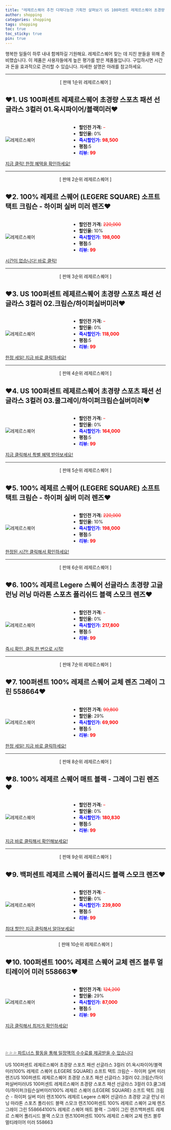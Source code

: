 ```yaml
---
title: "레제르스퀘어 추천 다재다능한 기획전 살펴보기 US 100퍼센트 레제르스퀘어 초경량 스포츠"
author: shopping
categories: shopping
tags: shopping
toc: true
toc_sticky: true
pin: true
---
```

행복한 일들이 하루 내내 함께하길 기원해요. 레제르스퀘어 찾는 데 지친 분들을 위해 준비했습니다. 이 제품은 사용자들에게 높은 평가를 받은 제품들입니다. 구입하시면 시간과 돈을 효과적으로 관리할 수 있습니다. 자세한 설명은 아래를 참고하세요.

---
<p class="toplist" style="margin: 0 auto; display: block; width: fit-content;">[ 판매 1순위 레제르스퀘어 ]</p>

<h2><strong>❤️1. US 100퍼센트 레제르스퀘어 초경량 스포츠 패션 선글라스 3컬러 01.옥시파이어/블랙미러❤️</strong></h2>

<div style="display: flex; align-items: center;">
    <div style="flex: 0.4;">
        <img src="https://thumbnail8.coupangcdn.com/thumbnails/remote/230x230ex/image/vendor_inventory/1921/0eb6700671d83644a924bbb69c0bca9f6f0c362b626d62b5bfc5da03ad00.png" alt="레제르스퀘어" style="max-width: 100%;">
    </div>
    <div style="flex: 0.6; margin-left: 10px;">
        <ul>
            <li><strong>할인전 가격:</strong> <del style="color: red;">-</del></li>
            <li><strong>할인율:</strong> 0%</li>
            <li><span style='color:blue'><strong>즉시할인가:</strong></span> <span style='color:red'><strong>98,500</strong></span></li>
            <li><strong>평점:</strong>5</li>
            <li><span style='color:blue'><strong>리뷰:</strong></span> <span style='color:red'><strong>99</strong></span></li>
        </ul>
    </div>
</div>
<div class="center">
    <a href="https://selin100587001.github.io?lptag=AF9450613&subid=githubio&pageKey=8185680711&traceid=V0-153&itemId=23409538109&vendorItemId=90436640961" class="myButton">
        지금 클릭! 한정 혜택을 확인하세요!
    </a>
</div>


---
<p class="toplist" style="margin: 0 auto; display: block; width: fit-content;">[ 판매 2순위 레제르스퀘어 ]</p>

<h2><strong>❤️2. 100% 레제르 스퀘어 (LEGERE SQUARE) 소프트 택트 크림슨 - 하이퍼 실버 미러 렌즈❤️</strong></h2>

<div style="display: flex; align-items: center;">
    <div style="flex: 0.4;">
        <img src="https://thumbnail8.coupangcdn.com/thumbnails/remote/230x230ex/image/vendor_inventory/acd2/d56e8ea89e2fc8026cde494f03fdcdb5a84e5b3b840f284fbbfc0d04006e.jpg" alt="레제르스퀘어" style="max-width: 100%;">
    </div>
    <div style="flex: 0.6; margin-left: 10px;">
        <ul>
            <li><strong>할인전 가격:</strong> <del style="color: red;">220,000</del></li>
            <li><strong>할인율:</strong> 10%</li>
            <li><span style='color:blue'><strong>즉시할인가:</strong></span> <span style='color:red'><strong>198,000</strong></span></li>
            <li><strong>평점:</strong>5</li>
            <li><span style='color:blue'><strong>리뷰:</strong></span> <span style='color:red'><strong>99</strong></span></li>
        </ul>
    </div>
</div>
<div class="center">
    <a href="https://selin100587001.github.io?lptag=AF9450613&subid=githubio&pageKey=6933873115&traceid=V0-153&itemId=16788020648&vendorItemId=83968811079" class="myButton">
        시간이 없습니다! 바로 클릭!
    </a>
</div>


---
<p class="toplist" style="margin: 0 auto; display: block; width: fit-content;">[ 판매 3순위 레제르스퀘어 ]</p>

<h2><strong>❤️3. US 100퍼센트 레제르스퀘어 초경량 스포츠 패션 선글라스 3컬러 02.크림슨/하이퍼실버미러❤️</strong></h2>

<div style="display: flex; align-items: center;">
    <div style="flex: 0.4;">
        <img src="https://thumbnail8.coupangcdn.com/thumbnails/remote/230x230ex/image/vendor_inventory/1921/0eb6700671d83644a924bbb69c0bca9f6f0c362b626d62b5bfc5da03ad00.png" alt="레제르스퀘어" style="max-width: 100%;">
    </div>
    <div style="flex: 0.6; margin-left: 10px;">
        <ul>
            <li><strong>할인전 가격:</strong> <del style="color: red;">-</del></li>
            <li><strong>할인율:</strong> 0%</li>
            <li><span style='color:blue'><strong>즉시할인가:</strong></span> <span style='color:red'><strong>118,000</strong></span></li>
            <li><strong>평점:</strong>5</li>
            <li><span style='color:blue'><strong>리뷰:</strong></span> <span style='color:red'><strong>99</strong></span></li>
        </ul>
    </div>
</div>
<div class="center">
    <a href="https://selin100587001.github.io?lptag=AF9450613&subid=githubio&pageKey=8185680711&traceid=V0-153&itemId=23409538110&vendorItemId=90436640969" class="myButton">
        한정 세일! 지금 바로 클릭하세요!
    </a>
</div>


---
<p class="toplist" style="margin: 0 auto; display: block; width: fit-content;">[ 판매 4순위 레제르스퀘어 ]</p>

<h2><strong>❤️4. US 100퍼센트 레제르스퀘어 초경량 스포츠 패션 선글라스 3컬러 03.쿨그레이/하이퍼크림슨실버미러❤️</strong></h2>

<div style="display: flex; align-items: center;">
    <div style="flex: 0.4;">
        <img src="https://thumbnail8.coupangcdn.com/thumbnails/remote/230x230ex/image/vendor_inventory/1921/0eb6700671d83644a924bbb69c0bca9f6f0c362b626d62b5bfc5da03ad00.png" alt="레제르스퀘어" style="max-width: 100%;">
    </div>
    <div style="flex: 0.6; margin-left: 10px;">
        <ul>
            <li><strong>할인전 가격:</strong> <del style="color: red;">-</del></li>
            <li><strong>할인율:</strong> 0%</li>
            <li><span style='color:blue'><strong>즉시할인가:</strong></span> <span style='color:red'><strong>164,000</strong></span></li>
            <li><strong>평점:</strong>5</li>
            <li><span style='color:blue'><strong>리뷰:</strong></span> <span style='color:red'><strong>99</strong></span></li>
        </ul>
    </div>
</div>
<div class="center">
    <a href="https://selin100587001.github.io?lptag=AF9450613&subid=githubio&pageKey=8185680711&traceid=V0-153&itemId=23409538108&vendorItemId=90436640953" class="myButton">
        지금 클릭해서 특별 혜택 받아보세요!
    </a>
</div>


---
<p class="toplist" style="margin: 0 auto; display: block; width: fit-content;">[ 판매 5순위 레제르스퀘어 ]</p>

<h2><strong>❤️5. 100% 레제르 스퀘어 (LEGERE SQUARE) 소프트 택트 크림슨 - 하이퍼 실버 미러 렌즈❤️</strong></h2>

<div style="display: flex; align-items: center;">
    <div style="flex: 0.4;">
        <img src="https://thumbnail7.coupangcdn.com/thumbnails/remote/230x230ex/image/vendor_inventory/2a96/210bedbc5a706456539bcf29aed6b5fa8cbfdf05ac54c982de0d5ecac588.jpg" alt="레제르스퀘어" style="max-width: 100%;">
    </div>
    <div style="flex: 0.6; margin-left: 10px;">
        <ul>
            <li><strong>할인전 가격:</strong> <del style="color: red;">220,000</del></li>
            <li><strong>할인율:</strong> 10%</li>
            <li><span style='color:blue'><strong>즉시할인가:</strong></span> <span style='color:red'><strong>198,000</strong></span></li>
            <li><strong>평점:</strong>5</li>
            <li><span style='color:blue'><strong>리뷰:</strong></span> <span style='color:red'><strong>99</strong></span></li>
        </ul>
    </div>
</div>
<div class="center">
    <a href="https://selin100587001.github.io?lptag=AF9450613&subid=githubio&pageKey=6933865738&traceid=V0-153&itemId=16787965910&vendorItemId=83968759115" class="myButton">
        한정된 시간! 클릭해서 확인하세요!
    </a>
</div>


---
<p class="toplist" style="margin: 0 auto; display: block; width: fit-content;">[ 판매 6순위 레제르스퀘어 ]</p>

<h2><strong>❤️6. 100% 레제르 Legere 스퀘어 선글라스 초경량 고글 런닝 러닝 마라톤 스포츠 폴리쉬드 블랙 스모크 렌즈❤️</strong></h2>

<div style="display: flex; align-items: center;">
    <div style="flex: 0.4;">
        <img src="https://thumbnail9.coupangcdn.com/thumbnails/remote/230x230ex/image/vendor_inventory/04c2/7e4d6d6817637a39d40f2334b522b123fd3350707e4222df2daaafde6f0f.jpg" alt="레제르스퀘어" style="max-width: 100%;">
    </div>
    <div style="flex: 0.6; margin-left: 10px;">
        <ul>
            <li><strong>할인전 가격:</strong> <del style="color: red;">-</del></li>
            <li><strong>할인율:</strong> 0%</li>
            <li><span style='color:blue'><strong>즉시할인가:</strong></span> <span style='color:red'><strong>217,800</strong></span></li>
            <li><strong>평점:</strong>5</li>
            <li><span style='color:blue'><strong>리뷰:</strong></span> <span style='color:red'><strong>99</strong></span></li>
        </ul>
    </div>
</div>
<div class="center">
    <a href="https://selin100587001.github.io?lptag=AF9450613&subid=githubio&pageKey=8137587488&traceid=V0-153&itemId=23117657368&vendorItemId=90150846002" class="myButton">
        즉시 확인, 클릭 한 번으로 시작!
    </a>
</div>


---
<p class="toplist" style="margin: 0 auto; display: block; width: fit-content;">[ 판매 7순위 레제르스퀘어 ]</p>

<h2><strong>❤️7. 100퍼센트 100% 레제르 스퀘어 교체 렌즈 그레이 그린 558664❤️</strong></h2>

<div style="display: flex; align-items: center;">
    <div style="flex: 0.4;">
        <img src="https://thumbnail7.coupangcdn.com/thumbnails/remote/230x230ex/image/vendor_inventory/7039/e4a88c8501368db7a958d5ff2f79a127c2885a385c1c4b9477eb041a69a8.jpg" alt="레제르스퀘어" style="max-width: 100%;">
    </div>
    <div style="flex: 0.6; margin-left: 10px;">
        <ul>
            <li><strong>할인전 가격:</strong> <del style="color: red;">99,800</del></li>
            <li><strong>할인율:</strong> 29%</li>
            <li><span style='color:blue'><strong>즉시할인가:</strong></span> <span style='color:red'><strong>69,900</strong></span></li>
            <li><strong>평점:</strong>5</li>
            <li><span style='color:blue'><strong>리뷰:</strong></span> <span style='color:red'><strong>99</strong></span></li>
        </ul>
    </div>
</div>
<div class="center">
    <a href="https://selin100587001.github.io?lptag=AF9450613&subid=githubio&pageKey=7439277797&traceid=V0-153&itemId=19341220082&vendorItemId=86465189403" class="myButton">
        한정 세일! 지금 바로 클릭하세요!
    </a>
</div>


---
<p class="toplist" style="margin: 0 auto; display: block; width: fit-content;">[ 판매 8순위 레제르스퀘어 ]</p>

<h2><strong>❤️8. 100% 레제르 스퀘어 매트 블랙 - 그레이 그린 렌즈❤️</strong></h2>

<div style="display: flex; align-items: center;">
    <div style="flex: 0.4;">
        <img src="https://thumbnail7.coupangcdn.com/thumbnails/remote/230x230ex/image/vendor_inventory/0306/229a6f8ffbdbe752bf77d0be02a61953f8065851f548af811c75462860ee.jpg" alt="레제르스퀘어" style="max-width: 100%;">
    </div>
    <div style="flex: 0.6; margin-left: 10px;">
        <ul>
            <li><strong>할인전 가격:</strong> <del style="color: red;">-</del></li>
            <li><strong>할인율:</strong> 0%</li>
            <li><span style='color:blue'><strong>즉시할인가:</strong></span> <span style='color:red'><strong>180,830</strong></span></li>
            <li><strong>평점:</strong>5</li>
            <li><span style='color:blue'><strong>리뷰:</strong></span> <span style='color:red'><strong>99</strong></span></li>
        </ul>
    </div>
</div>
<div class="center">
    <a href="https://selin100587001.github.io?lptag=AF9450613&subid=githubio&pageKey=8127287520&traceid=V0-153&itemId=23073465608&vendorItemId=90107024640" class="myButton">
        지금 바로 클릭해서 확인해보세요!
    </a>
</div>


---
<p class="toplist" style="margin: 0 auto; display: block; width: fit-content;">[ 판매 9순위 레제르스퀘어 ]</p>

<h2><strong>❤️9. 백퍼센트 레제르 스퀘어 폴리시드 블랙 스모크 렌즈❤️</strong></h2>

<div style="display: flex; align-items: center;">
    <div style="flex: 0.4;">
        <img src="https://thumbnail10.coupangcdn.com/thumbnails/remote/230x230ex/image/vendor_inventory/1ff2/b88bd8303700a77fcdf9d6d7af0ce17ce62e544c95532c503d2cb530f2a8.jpg" alt="레제르스퀘어" style="max-width: 100%;">
    </div>
    <div style="flex: 0.6; margin-left: 10px;">
        <ul>
            <li><strong>할인전 가격:</strong> <del style="color: red;">-</del></li>
            <li><strong>할인율:</strong> 0%</li>
            <li><span style='color:blue'><strong>즉시할인가:</strong></span> <span style='color:red'><strong>239,800</strong></span></li>
            <li><strong>평점:</strong>5</li>
            <li><span style='color:blue'><strong>리뷰:</strong></span> <span style='color:red'><strong>99</strong></span></li>
        </ul>
    </div>
</div>
<div class="center">
    <a href="https://selin100587001.github.io?lptag=AF9450613&subid=githubio&pageKey=7977828141&traceid=V0-153&itemId=22123466053&vendorItemId=89170332928" class="myButton">
        최대 할인! 지금 클릭해서 알아보세요!
    </a>
</div>


---
<p class="toplist" style="margin: 0 auto; display: block; width: fit-content;">[ 판매 10순위 레제르스퀘어 ]</p>

<h2><strong>❤️10. 100퍼센트 100% 레제르 스퀘어 교체 렌즈 블루 멀티레이어 미러 558663❤️</strong></h2>

<div style="display: flex; align-items: center;">
    <div style="flex: 0.4;">
        <img src="https://thumbnail9.coupangcdn.com/thumbnails/remote/230x230ex/image/vendor_inventory/fd1e/dbef8758bf461c88978fa022894f9e02a22203a3217abf8933ef14c8e89c.jpg" alt="레제르스퀘어" style="max-width: 100%;">
    </div>
    <div style="flex: 0.6; margin-left: 10px;">
        <ul>
            <li><strong>할인전 가격:</strong> <del style="color: red;">124,200</del></li>
            <li><strong>할인율:</strong> 29%</li>
            <li><span style='color:blue'><strong>즉시할인가:</strong></span> <span style='color:red'><strong>87,000</strong></span></li>
            <li><strong>평점:</strong>5</li>
            <li><span style='color:blue'><strong>리뷰:</strong></span> <span style='color:red'><strong>99</strong></span></li>
        </ul>
    </div>
</div>
<div class="center">
    <a href="https://selin100587001.github.io?lptag=AF9450613&subid=githubio&pageKey=7441533717&traceid=V0-153&itemId=19351915817&vendorItemId=86465190005" class="myButton">
        지금 클릭해서 최저가 확인하세요!
    </a>
</div>

<br><br><br>[💦 💦 💦 파트너스 활동을 통해 일정액의 수수료를 제공받을 수 있습니다](https://link.coupang.com/a/bcpT2c)<br><br>US 100퍼센트 레제르스퀘어 초경량 스포츠 패션 선글라스 3컬러 01.옥시파이어/블랙미러100% 레제르 스퀘어 (LEGERE SQUARE) 소프트 택트 크림슨 - 하이퍼 실버 미러 렌즈US 100퍼센트 레제르스퀘어 초경량 스포츠 패션 선글라스 3컬러 02.크림슨/하이퍼실버미러US 100퍼센트 레제르스퀘어 초경량 스포츠 패션 선글라스 3컬러 03.쿨그레이/하이퍼크림슨실버미러100% 레제르 스퀘어 (LEGERE SQUARE) 소프트 택트 크림슨 - 하이퍼 실버 미러 렌즈100% 레제르 Legere 스퀘어 선글라스 초경량 고글 런닝 러닝 마라톤 스포츠 폴리쉬드 블랙 스모크 렌즈100퍼센트 100% 레제르 스퀘어 교체 렌즈 그레이 그린 558664100% 레제르 스퀘어 매트 블랙 - 그레이 그린 렌즈백퍼센트 레제르 스퀘어 폴리시드 블랙 스모크 렌즈100퍼센트 100% 레제르 스퀘어 교체 렌즈 블루 멀티레이어 미러 558663